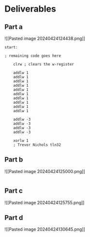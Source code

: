# Deliverables

## Part a

![[Pasted image 20240424124438.png]]

```ASM
start:

; remaining code goes here
    
    clrw ; clears the w-register

    addlw 1
    addlw 1
    addlw 1
    addlw 1
    addlw 1
    addlw 1
    addlw 1
    addlw 1
    addlw 1
    addlw 1
    
    addlw -3
    addlw -3
    addlw -3
    addlw -3

    xorlw 1
    ; Trevor Nichols tln32
```

## Part b

![[Pasted image 20240424125000.png]]

```ASM

```

## Part c

![[Pasted image 20240424125755.png]]

## Part d

![[Pasted image 20240424130645.png]]